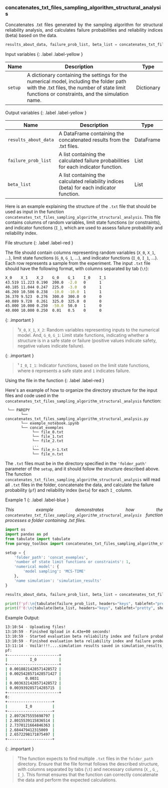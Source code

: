 <!-- ---
layout: home
parent: algorithms
grand_parent: Framework
nav_order: 2
has_children: false
has_toc: false
title: concatenates_txt_files_sampling_algorithm_structural_analysis
--- -->

<!--Don't delete ths script-->
<script src = "https://polyfill.io/v3/polyfill.min.js?features=es6"></script>
<script id = "MathJax-script" async src="https://cdn.jsdelivr.net/npm/mathjax@3/es5/tex-mml-chtml.js"></script>
<!--Don't delete ths script-->

<h3>concatenates_txt_files_sampling_algorithm_structural_analysis</h3>
<p align="justify">
    Concatenates .txt files generated by the sampling algorithm for structural reliability analysis, and calculates failure probabilities and reliability indices (beta) based on the data.
</p>

```python
results_about_data, failure_prob_list, beta_list = concatenates_txt_files_sampling_algorithm_structural_analysis(setup)
```

Input variables
{: .label .label-yellow }

<table style="width:100%">
    <thead>
      <tr>
        <th>Name</th>
        <th>Description</th>
        <th>Type</th>
      </tr>
    </thead>
    <tr>
        <td><code>setup</code></td>
        <td>A dictionary containing the settings for the numerical model, including the folder path with the .txt files, the number of state limit functions or constraints, and the simulation name.</td>
        <td>Dictionary</td>
    </tr>
</table>

Output variables
{: .label .label-yellow }

<table style="width:100%">
   <thead>
     <tr>
       <th>Name</th>
       <th>Description</th>
       <th>Type</th>
     </tr>
   </thead>
   <tr>
       <td><code>results_about_data</code></td>
       <td>A DataFrame containing the concatenated results from the .txt files.</td>
       <td>DataFrame</td>
   </tr>
   <tr>
       <td><code>failure_prob_list</code></td>
       <td>A list containing the calculated failure probabilities for each indicator function.</td>
       <td>List</td>
   </tr>
   <tr>
       <td><code>beta_list</code></td>
       <td>A list containing the calculated reliability indices (beta) for each indicator function.</td>
       <td>List</td>
   </tr>
</table>


Here is an example explaining the structure of the `.txt` file that should be used as input in the function `concatenates_txt_files_sampling_algorithm_structural_analysis`. This file contains columns of random variables, limit state functions (or constraints), and indicator functions (`I_`), which are used to assess failure probability and reliability index.

File structure
{: .label .label-red }

The file should contain columns representing random variables (`X_0`, `X_1`, ...), limit state functions (`G_0`, `G_1`, ...), and indicator functions (`I_0`, `I_1`, ...). Each row represents a sample from the experiment. The input `.txt` file should have the following format, with columns separated by tab (`\t`):
```bash
X_0    X_1    X_2    G_0    G_1    I_0    I_1
43.519 11.223 0.190  200.0  -2.0   0      1
40.185 11.044 0.247  225.0  -3.0   0      1
46.269 10.586 0.238  -10.0  -10.0  1      1
36.370 9.523  0.276  300.0  300.0  0      0
40.089 9.728  0.261  325.0  325.0  0      0
45.000 10.000 0.250  -50.0  50.0   1      0
40.000 10.000 0.250  0.01   0.5    0      0
```

{: .important }
>¹`X_0`, `X_1`, `X_2`: Random variables representing inputs to the numerical model. And, `G_0`, `G_1`: Limit state functions, indicating whether a structure is in a safe state or failure (positive values indicate safety, negative values indicate failure).

{: .important }
>¹ `I_0`, `I_1`: Indicator functions, based on the limit state functions, where `0` represents a safe state and `1` indicates failure.

Using the file in the function
{: .label .label-red }

Here's an example of how to organize the directory structure for the input files and code used in the `concatenates_txt_files_sampling_algorithm_structural_analysis` function:

```
 └── PAREPY
       └── concatenates_txt_files_sampling_algorithm_structural_analysis.py
       └── exemple_notebook.ipynb
       └── concat_exemples
            └── file_0.txt
            └── file_1.txt
            └── file_2.txt
            ...
            └── file_n-1.txt
            └── file_n.txt
```

The `.txt` files must be in the directory specified in the `'folder_path'` parameter of the `setup`, and it should follow the structure described above. The function `concatenates_txt_files_sampling_algorithm_structural_analysis` will read all `.txt` files in the folder, concatenate the data, and calculate the failure probability (`pf`) and reliability index (`beta`) for each `I_` column.

Example 1
{: .label .label-blue }

<p align="justify">
    <i>This example demonstrates how the <code>concatenates_txt_files_sampling_algorithm_structural_analysis</code> function processes a folder containing .txt files.</i>
</p>

```python
import os
import pandas as pd
from tabulate import tabulate
from parepy_toolbox import concatenates_txt_files_sampling_algorithm_structural_analysis

setup = {
    'folder_path': 'concat_exemples', 
    'number of state limit functions or constraints': 1,
    'numerical model': {
        'model sampling': 'MCS-TIME' 
    },
    'name simulation': 'simulation_results'  
}

results_about_data, failure_prob_list, beta_list = concatenates_txt_files_sampling_algorithm_structural_analysis(setup)

print(f'pf:\n{tabulate(failure_prob_list, headers="keys", tablefmt="pretty", showindex=False)}')
print(f'ϐ:\n{tabulate(beta_list, headers="keys", tablefmt="pretty", showindex=False)}')
```

Example Output:
```bash
13:10:54 - Uploading files!
13:10:59 - Finished Upload in 4.43e+00 seconds!
13:10:59 - Started evaluation beta reliability index and failure probability...
13:10:59 - Finished evaluation beta reliability index and failure probability in 1.99e-02 seconds!
13:11:14 - Voilà!!!!....simulation results saved in simulation_results_MCS-TIME_20240910-131059.txt
pf:
+-----------------------+
|          I_0          |
+-----------------------+
| 0.0018821428571428572 |
| 0.0025428571428571427 |
|        0.0031         |
| 0.0036321428571428572 |
| 0.003939285714285715  |
+-----------------------+
ϐ:
+--------------------+
|        I_0         |
+--------------------+
| 2.8972675555698797 |
| 2.8015539115836514 |
| 2.7370121664846363 |
| 2.684479412315009  |
| 2.6572298171875497 |
+--------------------+
```

{: .important }
>¹The function expects to find multiple `.txt` files in the `folder_path` directory. Ensure that the file format follows the described structure, with columns separated by tabs (`\t`) and necessary columns (`X_`, `G_`, `I_`). This format ensures that the function can correctly concatenate the data and perform the expected calculations.